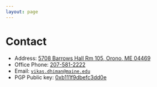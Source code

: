 ```yaml
---
layout: page
---
```


# Contact


- Address: [5708 Barrows Hall Rm 105, Orono, ME 04469](geo:44.90224,-68.66739;u=35?z=18)
- Office Phone: [207-581-2222](tel:+1-207-581-2222)
- Email: [`vikas.dhiman@maine.edu`](mailto:vikas.dhiman@maine.edu)
- PGP Public key: [0xb111f9dbefc3dd0e](https://keyserver.ubuntu.com/pks/lookup?op=get&search=0xb111f9dbefc3dd0e)
